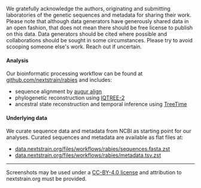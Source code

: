 We gratefully acknowledge the authors, originating and submitting laboratories of the genetic sequences and metadata for sharing their work. Please note that although data generators have generously shared data in an open fashion, that does not mean there should be free license to publish on this data. Data generators should be cited where possible and collaborations should be sought in some circumstances. Please try to avoid scooping someone else's work. Reach out if uncertain.


#### Analysis
Our bioinformatic processing workflow can be found at [github.com/nextstrain/rabies](https://github.com/nextstrain/rabies) and includes:
- sequence alignment by [augur align](https://docs.nextstrain.org/projects/augur/en/stable/usage/cli/align.html)
- phylogenetic reconstruction using [IQTREE-2](http://www.iqtree.org/)
- ancestral state reconstruction and temporal inference using [TreeTime](https://github.com/neherlab/treetime)

#### Underlying data
We curate sequence data and metadata from NCBI as starting point for our analyses. Curated sequences and metadata are available as flat files at:
- [data.nextstrain.org/files/workflows/rabies/sequences.fasta.zst](https://data.nextstrain.org/files/workflows/rabies/sequences.fasta.zst)
- [data.nextstrain.org/files/workflows/rabies/metadata.tsv.zst](https://data.nextstrain.org/files/workflows/rabies/metadata.tsv.zst)

---

Screenshots may be used under a [CC-BY-4.0 license](https://creativecommons.org/licenses/by/4.0/) and attribution to nextstrain.org must be provided.
